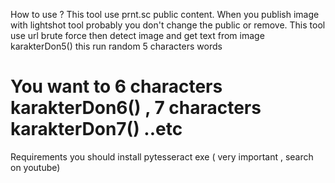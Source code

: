 How to use ?
This tool use prnt.sc public content. When you publish image with lightshot tool probably you don't change the public or remove. This tool use url brute force then detect image and get text from image
karakterDon5() this run random 5 characters words
# You want to 6 characters karakterDon6() , 7 characters karakterDon7() ..etc

Requirements
you should install pytesseract exe ( very important , search on youtube) 
